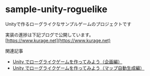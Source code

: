 # sample-unity-roguelike
Unityで作るローグライクなサンプルゲームのプロジェクトです

実装の進捗は下記ブログで公開しています。  
[https://www.kurage.net](https://www.kurage.net)

関連記事
* [Unity でローグライクゲームを作ってみよう（企画編）](https://www.kurage.click/game-dev/103)
* [Unity でローグライクゲームを作ってみよう（マップ自動生成編）](https://www.kurage.click/game-dev/187)
